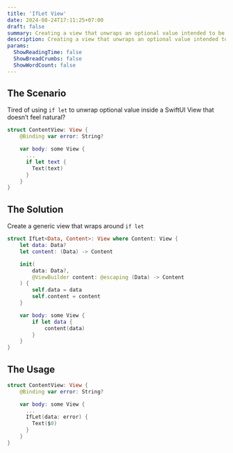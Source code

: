 ```yaml
---
title: 'IfLet View'
date: 2024-08-24T17:11:25+07:00
draft: false
summary: Creating a view that unwraps an optional value intended to be consumed by its child
description: Creating a view that unwraps an optional value intended to be consumed by its child
params:
  ShowReadingTime: false
  ShowBreadCrumbs: false
  ShowWordCount: false
---
```


## The Scenario

Tired of using `if let` to unwrap optional value inside a SwiftUI View that doesn’t feel natural?

```swift
struct ContentView: View {
    @Binding var error: String?

    var body: some View {
      ...
      if let text {
        Text(text)
      }
    }
}
```

## The Solution

Create a generic view that wraps around `if let`

```swift
struct IfLet<Data, Content>: View where Content: View {
    let data: Data?
    let content: (Data) -> Content

    init(
        data: Data?,
        @ViewBuilder content: @escaping (Data) -> Content
    ) {
        self.data = data
        self.content = content
    }

    var body: some View {
        if let data {
            content(data)
        }
    }
}
```

## The Usage

```swift
struct ContentView: View {
    @Binding var error: String?

    var body: some View {
      ...
      IfLet(data: error) {
        Text($0)
      }
    }
}
```
